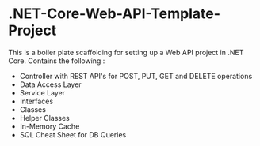 # .NET-Core-Web-API-Template-Project

This is a boiler plate scaffolding for setting up a Web API project in .NET Core. Contains the following : 
* Controller with REST API's for POST, PUT, GET and DELETE operations
* Data Access Layer
* Service Layer
* Interfaces
* Classes
* Helper Classes
* In-Memory Cache
* SQL Cheat Sheet for DB Queries

